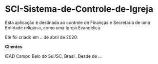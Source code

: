 # SCI-Sistema-de-Controle-de-Igreja
Esta aplicação é destinada ao controle de Finanças e Secretaria de uma Entidade religiosa, como uma Igreja Evangélica.

Ele foi criado em  .. de abril de 2020.

**Clientes**

IEAD Campo Belo do Sul/SC, Brasil. Desde de ...
